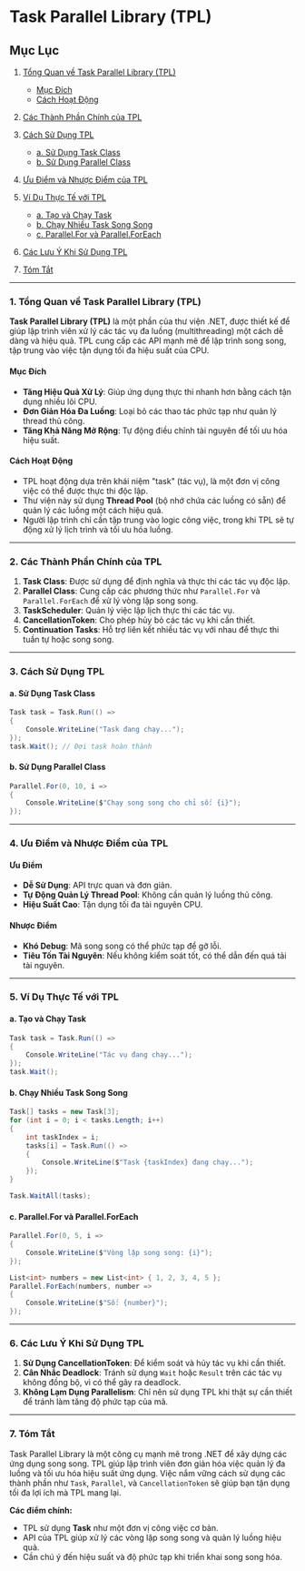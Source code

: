 # Task Parallel Library (TPL)

## Mục Lục

1. [Tổng Quan về Task Parallel Library (TPL)](#1-tổng-quan-về-task-parallel-library-tpl)

    - [Mục Đích](#mục-đích)
    - [Cách Hoạt Động](#cách-hoạt-động)

2. [Các Thành Phần Chính của TPL](#2-các-thành-phần-chính-của-tpl)

3. [Cách Sử Dụng TPL](#3-cách-sử-dụng-tpl)

    - [a. Sử Dụng Task Class](#a-sử-dụng-task-class)
    - [b. Sử Dụng Parallel Class](#b-sử-dụng-parallel-class)

4. [Ưu Điểm và Nhược Điểm của TPL](#4-ưu-điểm-và-nhược-điểm-của-tpl)

5. [Ví Dụ Thực Tế với TPL](#5-ví-dụ-thực-tế-với-tpl)

    - [a. Tạo và Chạy Task](#a-tạo-và-chạy-task)
    - [b. Chạy Nhiều Task Song Song](#b-chạy-nhiều-task-song-song)
    - [c. Parallel.For và Parallel.ForEach](#c-parallelfor-và-parallelforeach)

6. [Các Lưu Ý Khi Sử Dụng TPL](#6-các-lưu-ý-khi-sử-dụng-tpl)

7. [Tóm Tắt](#7-tóm-tắt)

---

### 1. Tổng Quan về Task Parallel Library (TPL)

**Task Parallel Library (TPL)** là một phần của thư viện .NET, được thiết kế để giúp lập trình viên xử lý các tác vụ đa
luồng (multithreading) một cách dễ dàng và hiệu quả. TPL cung cấp các API mạnh mẽ để lập trình song song, tập trung vào
việc tận dụng tối đa hiệu suất của CPU.

#### Mục Đích

- **Tăng Hiệu Quả Xử Lý**: Giúp ứng dụng thực thi nhanh hơn bằng cách tận dụng nhiều lõi CPU.
- **Đơn Giản Hóa Đa Luồng**: Loại bỏ các thao tác phức tạp như quản lý thread thủ công.
- **Tăng Khả Năng Mở Rộng**: Tự động điều chỉnh tài nguyên để tối ưu hóa hiệu suất.

#### Cách Hoạt Động

- TPL hoạt động dựa trên khái niệm "task" (tác vụ), là một đơn vị công việc có thể được thực thi độc lập.
- Thư viện này sử dụng **Thread Pool** (bộ nhớ chứa các luồng có sẵn) để quản lý các luồng một cách hiệu quả.
- Người lập trình chỉ cần tập trung vào logic công việc, trong khi TPL sẽ tự động xử lý lịch trình và tối ưu hóa luồng.

---

### 2. Các Thành Phần Chính của TPL

1. **Task Class**: Được sử dụng để định nghĩa và thực thi các tác vụ độc lập.
2. **Parallel Class**: Cung cấp các phương thức như `Parallel.For` và `Parallel.ForEach` để xử lý vòng lặp song song.
3. **TaskScheduler**: Quản lý việc lập lịch thực thi các tác vụ.
4. **CancellationToken**: Cho phép hủy bỏ các tác vụ khi cần thiết.
5. **Continuation Tasks**: Hỗ trợ liên kết nhiều tác vụ với nhau để thực thi tuần tự hoặc song song.

---

### 3. Cách Sử Dụng TPL

#### a. Sử Dụng Task Class

```csharp
Task task = Task.Run(() =>
{
    Console.WriteLine("Task đang chạy...");
});
task.Wait(); // Đợi task hoàn thành
```

#### b. Sử Dụng Parallel Class

```csharp
Parallel.For(0, 10, i =>
{
    Console.WriteLine($"Chạy song song cho chỉ số: {i}");
});
```

---

### 4. Ưu Điểm và Nhược Điểm của TPL

#### Ưu Điểm

- **Dễ Sử Dụng**: API trực quan và đơn giản.
- **Tự Động Quản Lý Thread Pool**: Không cần quản lý luồng thủ công.
- **Hiệu Suất Cao**: Tận dụng tối đa tài nguyên CPU.

#### Nhược Điểm

- **Khó Debug**: Mã song song có thể phức tạp để gỡ lỗi.
- **Tiêu Tốn Tài Nguyên**: Nếu không kiểm soát tốt, có thể dẫn đến quá tải tài nguyên.

---

### 5. Ví Dụ Thực Tế với TPL

#### a. Tạo và Chạy Task

```csharp
Task task = Task.Run(() =>
{
    Console.WriteLine("Tác vụ đang chạy...");
});
task.Wait();
```

#### b. Chạy Nhiều Task Song Song

```csharp
Task[] tasks = new Task[3];
for (int i = 0; i < tasks.Length; i++)
{
    int taskIndex = i;
    tasks[i] = Task.Run(() =>
    {
        Console.WriteLine($"Task {taskIndex} đang chạy...");
    });
}

Task.WaitAll(tasks);
```

#### c. Parallel.For và Parallel.ForEach

```csharp
Parallel.For(0, 5, i =>
{
    Console.WriteLine($"Vòng lặp song song: {i}");
});

List<int> numbers = new List<int> { 1, 2, 3, 4, 5 };
Parallel.ForEach(numbers, number =>
{
    Console.WriteLine($"Số: {number}");
});
```

---

### 6. Các Lưu Ý Khi Sử Dụng TPL

1. **Sử Dụng CancellationToken**: Để kiểm soát và hủy tác vụ khi cần thiết.
2. **Cân Nhắc Deadlock**: Tránh sử dụng `Wait` hoặc `Result` trên các tác vụ không đồng bộ, vì có thể gây ra deadlock.
3. **Không Lạm Dụng Parallelism**: Chỉ nên sử dụng TPL khi thật sự cần thiết để tránh làm tăng độ phức tạp của mã.

---

### 7. Tóm Tắt

Task Parallel Library là một công cụ mạnh mẽ trong .NET để xây dựng các ứng dụng song song. TPL giúp lập trình viên đơn
giản hóa việc quản lý đa luồng và tối ưu hóa hiệu suất ứng dụng. Việc nắm vững cách sử dụng các thành phần như `Task`,
`Parallel`, và `CancellationToken` sẽ giúp bạn tận dụng tối đa lợi ích mà TPL mang lại.

**Các điểm chính:**

- TPL sử dụng **Task** như một đơn vị công việc cơ bản.
- API của TPL giúp xử lý các vòng lặp song song và quản lý luồng hiệu quả.
- Cần chú ý đến hiệu suất và độ phức tạp khi triển khai song song hóa.
